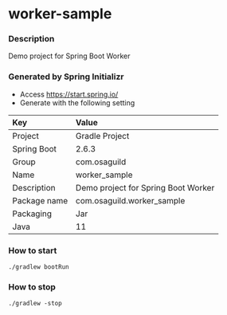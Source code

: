 # worker-sample

### Description
Demo project for Spring Boot Worker

### Generated by Spring Initializr
 - Access https://start.spring.io/
 - Generate with the following setting

| Key | Value |
|:---|:---|
| Project | Gradle Project |
| Spring Boot | 2.6.3 |
| Group | com.osaguild |
| Name | worker_sample |
| Description | Demo project for Spring Boot Worker |
| Package name | com.osaguild.worker_sample |
| Packaging | Jar |
| Java | 11 |

### How to start
```
./gradlew bootRun
```

### How to stop
```
./gradlew -stop
```


